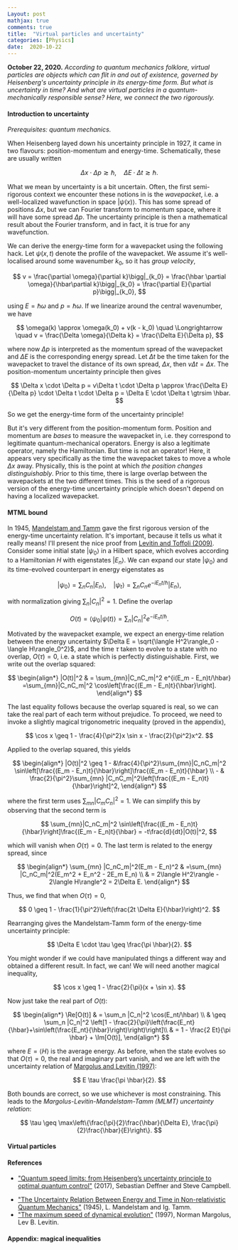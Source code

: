 ```yaml
---
Layout: post
mathjax: true
comments: true
title:  "Virtual particles and uncertainty"
categories: [Physics]
date:  2020-10-22
---
```


**October 22, 2020.**  *According to quantum mechanics folklore,
  virtual particles are objects which can flit in and out of existence,
  governed by Heisenberg's uncertainty principle in its energy-time
  form. But what is uncertainty in time? And what are virtual
  particles in a quantum-mechanically responsible sense? Here, we
  connect the two rigorously.*

#### Introduction to uncertainty

*Prerequisites: quantum mechanics.*

When Heisenberg layed down his uncertainty principle in 1927, it came
in two flavours: position-momentum and energy-time.
Schematically, these are usually written

$$
\Delta x \cdot \Delta p \gtrsim \hbar, \quad \Delta E \cdot
\Delta t \gtrsim \hbar.
$$

What we mean by uncertainty is a bit uncertain.
Often, the first semi-rigorous context we encounter these notions in
is the *wavepacket*, i.e. a well-localized wavefunction in space
$|\psi(x)\rangle$.
This has some spread of positions $\Delta x$, but we can Fourier
transform to momentum space, where it will have some spread $\Delta p$.
The uncertainty principle is then a mathematical result about the
Fourier transform, and in fact, it is true for any wavefunction.

We can derive the energy-time form for a wavepacket using the
following hack.
Let $\psi(x, t)$ denote the profile of the wavepacket.
We assume it's well-localised around some wavenumber $k_0$, so it has *group
velocity*,

$$
v = \frac{\partial \omega}{\partial k}\bigg|_{k_0} = \frac{\hbar
\partial \omega}{\hbar\partial k}\bigg|_{k_0} = \frac{\partial E}{\partial p}\bigg|_{k_0},
$$

using $E = \hbar \omega$ and $p = \hbar \omega$.
If we linearize around the central wavenumber, we have

$$
\omega(k) \approx \omega(k_0) + v(k - k_0) \quad \Longrightarrow \quad
v = \frac{\Delta \omega}{\Delta k} = \frac{\Delta E}{\Delta p},
$$

where now $\Delta p$ is interpreted as the momentum spread of the
wavepacket and $\Delta E$ is the corresponding energy spread.
Let $\Delta t$ be the time taken for the wavepacket to
travel the distance of its own spread, $\Delta x$, then $v\Delta t =
\Delta x$.
The position-momentum uncertainty principle then gives

$$
\Delta x \cdot \Delta p = v\Delta
t \cdot \Delta p \approx \frac{\Delta E}{\Delta p} \cdot \Delta
t \cdot \Delta p = \Delta E \cdot \Delta t \gtrsim \hbar.
$$

So we get the energy-time form of the uncertainty principle!

But it's very different from the position-momentum form.
Position and momentum are *bases* to measure the wavepacket in,
i.e. they correspond to legitimate quantum-mechanical operators.
Energy is also a legitimate operator, namely the Hamiltonian.
But time is not an operator! Here, it appears very specifically as the
time the wavepacket takes to move a whole $\Delta x$ away.
Physically, this is the point at which *the position changes
distinguishably*.
Prior to this time, there is large overlap between the wavepackets at
the two different times.
This is the seed of a rigorous version of the energy-time uncertainty
principle which doesn't depend on having a localized wavepacket.

#### MTML bound

In 1945,
[Mandelstam and Tamm](https://link.springer.com/chapter/10.1007/978-3-642-74626-0_8)
gave the first rigorous version of the energy-time uncertainty
relation.
It's important, because it tells us what it really means!
I'll present the nice proof from
[Levitin and Toffoli (2009)](https://arxiv.org/abs/0905.3417).
Consider some initial state $|\psi_0\rangle$ in a Hilbert space, which
evolves according to a Hamiltonian $H$ with eigenstates $|E_n\rangle$.
We can expand our state $|\psi_0\rangle$ and its time-evolved
counterpart in energy eigenstates as

$$
|\psi_0\rangle = \sum_n C_n |E_n\rangle, \quad |\psi_t\rangle = \sum_n
C_n e^{-i E_n t/\hbar} |E_n\rangle,
$$

with normalization giving $\sum_n |C_n|^2 = 1$.
Define the overlap

$$
O(t) = \langle \psi_0 | \psi(t)\rangle = \sum_n |C_n|^2 e^{-i E_n t/\hbar}.
$$

Motivated by the wavepacket example, we expect an energy-time relation
between the energy uncertainty $\Delta E = \sqrt{\langle
H^2\rangle_0 - \langle H\rangle_0^2}$, and the time $\tau$ taken to
evolve to a state with no overlap, $O(\tau) = 0$, i.e. a state which is perfectly distinguishable.
First, we write out the overlap squared:

$$
\begin{align*}
|O(t)|^2 & = \sum_{mn}|C_nC_m|^2 e^{i(E_m - E_n)t/\hbar} =\sum_{mn}|C_nC_m|^2 \cos\left[\frac{(E_m - E_n)t}{\hbar}\right].
\end{align*}
$$

The last equality follows because the overlap squared is real, so we can take the real
part of each term without prejudice.
To proceed, we need to invoke a slightly magical trigonometric
inequality (proved in the appendix),

$$
\cos x \geq 1 - \frac{4}{\pi^2}x \sin x - \frac{2}{\pi^2}x^2.
$$

Applied to the overlap squared, this yields

$$
\begin{align*}
|O(t)|^2 \geq 1 - &\frac{4}{\pi^2}\sum_{mn}|C_nC_m|^2
\sin\left[\frac{(E_m - E_n)t}{\hbar}\right]\frac{(E_m -
E_n)t}{\hbar} \\ - & \frac{2}{\pi^2}\sum_{mn} |C_nC_m|^2\left[\frac{(E_m -
E_n)t}{\hbar}\right]^2,
\end{align*}
$$

where the first term uses $\sum_{mn}|C_mC_n|^2 = 1$.
We can simplify this by observing that the second term is

$$
\sum_{mn}|C_nC_m|^2
\sin\left[\frac{(E_m - E_n)t}{\hbar}\right]\frac{(E_m -
E_n)t}{\hbar} = -t\frac{d}{dt}|O(t)|^2,
$$

which will vanish when $O(\tau) = 0$.
The last term is related to the energy spread, since

$$
\begin{align*}
\sum_{mn} |C_nC_m|^2(E_m - E_n)^2 & =\sum_{mn} |C_nC_m|^2(E_m^2 +
E_n^2 - 2E_m E_n) \\
& = 2\langle H^2\rangle - 2\langle H\rangle^2 =
2\Delta E.
\end{align*}
$$

Thus, we find that when $O(\tau) = 0$,

$$
0 \geq 1 - \frac{1}{\pi^2}\left(\frac{2t \Delta E}{\hbar}\right)^2.
$$

Rearranging gives the Mandelstam-Tamm form of the energy-time
uncertainty principle:

$$
\Delta E \cdot \tau \geq \frac{\pi \hbar}{2}.
$$

You might wonder if we could have manipulated things a different way
and obtained a different result.
In fact, we can!
We will need another magical inequality,

$$
\cos x \geq 1 - \frac{2}{\pi}(x + \sin x).
$$

Now just take the real part of $O(t)$:

$$
\begin{align*}
\Re[O(t)] & = \sum_n |C_n|^2 \cos(E_nt/\hbar) \\
	& \geq \sum_n |C_n|^2
	\left[1 - \frac{2}{\pi}\left(\frac{E_nt}{\hbar}+\sin\left(\frac{E_nt}{\hbar}\right)\right)\right]\\
	& = 1 - \frac{2 Et}{\pi \hbar} + \Im[O(t)],
\end{align*}
$$

where $E = \langle H\rangle$ is the average energy.
As before, when the state evolves so that $O(\tau) = 0$, the real and
imaginary part vanish, and we are left with the uncertainty relation
of [Margolus and Levitin (1997)](https://arxiv.org/abs/quant-ph/9710043):

$$
E \tau  \frac{\pi \hbar}{2}.
$$

Both bounds are correct, so we use whichever is most constraining.
This leads  to the *Margolus-Levitin-Mandelstam-Tamm (MLMT) uncertainty relation*:

$$
\tau \geq \max\left\{\frac{\pi}{2}\frac{\hbar}{\Delta E}, \frac{\pi}{2}\frac{\hbar}{E}\right\}.
$$

#### Virtual particles

#### References

<!-- - ["Energy Cost of Information Transfer"](https://journals.aps.org/prl/abstract/10.1103/PhysRevLett.46.623)
  (1981), Jakob D. Bekenstein. -->
<!-- - ["Quantum noise and information"](https://projecteuclid.org/euclid.bsmsp/1200513783)
  (1967), H. J. Bremmerman. -->
- ["Quantum speed limits: from Heisenberg’s
uncertainty principle to optimal quantum control"](https://arxiv.org/abs/1705.08023)
(2017), Sebastian Deffner and Steve Campbell.
<!-- ["Ultimate physical limits to computation"](https://arxiv.org/abs/quant-ph/9908043) (2000), Seth Lloyd. -->
- ["The Uncertainty Relation Between Energy and Time in Non-relativistic Quantum Mechanics"](https://link.springer.com/chapter/10.1007/978-3-642-74626-0_8)
  (1945), L. Mandelstam and Ig. Tamm.
- ["The maximum speed of dynamical evolution"](https://arxiv.org/abs/quant-ph/9710043) (1997), Norman Margolus, Lev B. Levitin.

<!-- *If you believe the speed-reading hype, you can
  read as fast as you like without sacrificing
  comprehension. Responsible psychological research shows this is not
  the case: there is inevitably a cognitive tradeoff between speed and
  fidelity of processing. I perform some less responsible "research"
  and show that, even for a brain vastly superior to ours, there are
  fundamental physics limits on speed reading.* -->

<!-- Now we return to our original problem, namely, placing a fundamental
physical limit on speed reading.
As a test case, we consider Marcel Proust's six-volume epic, *In Search of Lost Time*.
It has around $1.3$ million words, which translates to around
$6$ million bits, assuming a compressibility of one bit per character,
as discussed above. The Bremmerman-Bekenstein bound depends on how heavy the book is.
The Modern Library edition weights in at $m = 3.7 \text{ kg}$, with a
maximal rate $$\nu \leq \frac{\pi mc^2}{\hbar ln 2} \approx 1.5 \times 10^{52} \text{ bit s}^{-1}.
$$ So it can be properly read in $T = 4 \times 10^{-46} \text{ s}$, with
a decrease in time in direct proportion to how much you skim.-->

#### Appendix: magical inequalities
